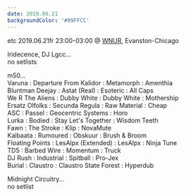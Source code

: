 ```yaml
---
date: 2019.06.21
backgroundColor: '#99FFCC'
---
```


etc 2019.06.21fr 23:00-03:00 @ [WNUR](http://www.wnur.org/), Evanston-Chicago  

Iridecence, DJ Lgcc...  
no setlists  

m50...  
Varuna : Departure From Kalidor : Metamorph : Amenthia  
Bluntman Deejay : Astat (Real) : Esoteric : All Caps  
We R The Aliens : Dubby White : Dubby White : Mothership  
Ersatz Olfolks : Secunda Regula : Raw Material : Cheap  
ASC : Passel : Geocentric Systems : Horo  
Lurka : Bodied : Stay Let's Together : Wisdom Teeth  
Fawn : The Stroke : Klip : NovaMute  
Kalbaata : Rumoured : Obskuur : Brush & Broom  
Floating Points : LesAlpx (Extended) : LesAlpx : Ninja Tune  
TD5 : Barbed Wire : Momentum : Truck  
DJ Rush : Industrial : Spitball : Pro-Jex  
Burial : Claustro : Claustro State Forest : Hyperdub  

Midnight Circuitry...  
no setlist